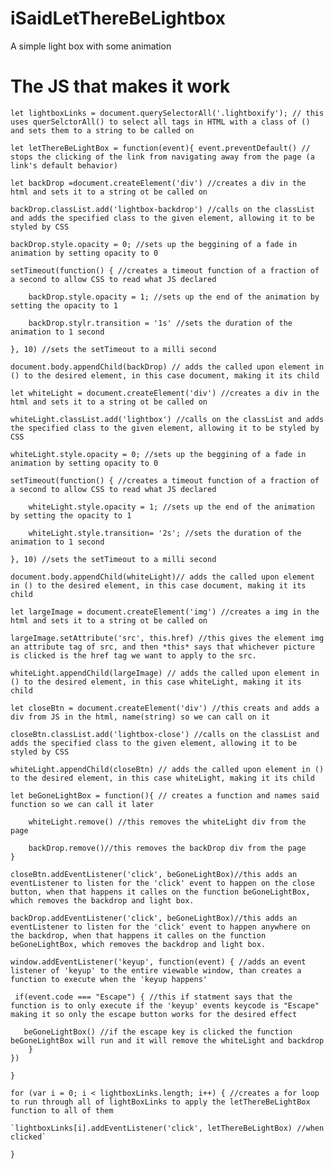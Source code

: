 # iSaidLetThereBeLightbox
A simple light box with some animation

# The JS that makes it work

`let lightboxLinks = document.querySelectorAll('.lightboxify'); // this uses querSelctorAll() to select all tags in HTML with a class of () and sets them to a string to be called on`





`let letThereBeLightBox = function(event){
	event.preventDefault() // stops the clicking of the link from navigating away from the page (a link's default behavior)`
	

	let backDrop =document.createElement('div') //creates a div in the html and sets it to a string ot be called on 
	
	backDrop.classList.add('lightbox-backdrop') //calls on the classList and adds the specified class to the given element, allowing it to be styled by CSS
	
	backDrop.style.opacity = 0; //sets up the beggining of a fade in animation by setting opacity to 0
	
	setTimeout(function() { //creates a timeout function of a fraction of a second to allow CSS to read what JS declared
	
		backDrop.style.opacity = 1;	//sets up the end of the animation by setting the opacity to 1
		
		backDrop.stylr.transition = '1s' //sets the duration of the animation to 1 second
		
	}, 10) //sets the setTimeout to a milli second
	
	document.body.appendChild(backDrop) // adds the called upon element in () to the desired element, in this case document, making it its child
	
	let whiteLight = document.createElement('div') //creates a div in the html and sets it to a string ot be called on
	
	whiteLight.classList.add('lightbox') //calls on the classList and adds the specified class to the given element, allowing it to be styled by CSS
	
	whiteLight.style.opacity = 0; //sets up the beggining of a fade in animation by setting opacity to 0
	
	setTimeout(function() { //creates a timeout function of a fraction of a second to allow CSS to read what JS declared
	
		whiteLight.style.opacity = 1; //sets up the end of the animation by setting the opacity to 1
		
		whiteLight.style.transition= '2s'; //sets the duration of the animation to 1 second
		
	}, 10) //sets the setTimeout to a milli second
	
	document.body.appendChild(whiteLight)// adds the called upon element in () to the desired element, in this case document, making it its child

	let largeImage = document.createElement('img') //creates a img in the html and sets it to a string ot be called on
	
	largeImage.setAttribute('src', this.href) //this gives the element img an attribute tag of src, and then *this* says that whichever picture is clicked is the href tag we want to apply to the src.
	
	whiteLight.appendChild(largeImage) // adds the called upon element in () to the desired element, in this case whiteLight, making it its child

	let closeBtn = document.createElement('div') //this creats and adds a div from JS in the html, name(string) so we can call on it 
	
	closeBtn.classList.add('lightbox-close') //calls on the classList and adds the specified class to the given element, allowing it to be styled by CSS
	
	whiteLight.appendChild(closeBtn) // adds the called upon element in () to the desired element, in this case whiteLight, making it its child

	let beGoneLightBox = function(){ // creates a function and names said function so we can call it later
	
		whiteLight.remove() //this removes the whiteLight div from the page
		
		backDrop.remove()//this removes the backDrop div from the page
	}

	closeBtn.addEventListener('click', beGoneLightBox)//this adds an eventListener to listen for the 'click' event to happen on the close button, when that happens it calles on the function beGoneLightBox, which removes the backdrop and light box.
	
	backDrop.addEventListener('click', beGoneLightBox)//this adds an eventListener to listen for the 'click' event to happen anywhere on the backdrop, when that happens it calles on the function beGoneLightBox, which removes the backdrop and light box.
	
	window.addEventListener('keyup', function(event) { //adds an event listener of 'keyup' to the entire viewable window, than creates a function to execute when the 'keyup happens'
	
   	 if(event.code === "Escape") { //this if statment says that the function is to only execute if the 'keyup' events keycode is "Escape" making it so only the escape button works for the desired effect 
	 
       beGoneLightBox() //if the escape key is clicked the function beGoneLightBox will run and it will remove the whiteLight and backdrop
    	}
	})
`}`

`for (var i = 0; i < lightboxLinks.length; i++) { //creates a for loop to run through all of lightBoxLinks to apply the letThereBeLightBox function to all of them`

	`lightboxLinks[i].addEventListener('click', letThereBeLightBox) //when clicked`
`}`

															  
